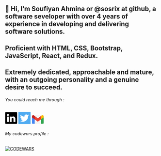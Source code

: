 ## 👋 Hi, I’m Soufiyan Ahmina or @sosrix at github, a software seveloper with over 4 years of experience in developing and delivering software solutions. 

## Proficient with HTML, CSS, Bootstrap, JavaScript, React, and Redux. 
        
## Extremely dedicated, approachable and mature, with an outgoing personality and a genuine desire to succeed.
 
 ###### You could reach me through :

 [<img alt="my LinkedIn" width="40px" src="./LinkedIn.png" />](https://www.linkedin.com/in/AHMINA/) [<img alt="my Twitter" width="40px" src="./Twitter.png" />](https://twitter.com/SoufianAhmina/) [<img alt="my Gmail" width="40px" src="./Gmail.png" />](mailto:Ahminasoufiyan@gmail.com)


###### My codewars profile :

[![CODEWARS](https://www.codewars.com/users/AHMINA/badges/large)](https://www.codewars.com/users/AHMINA)


